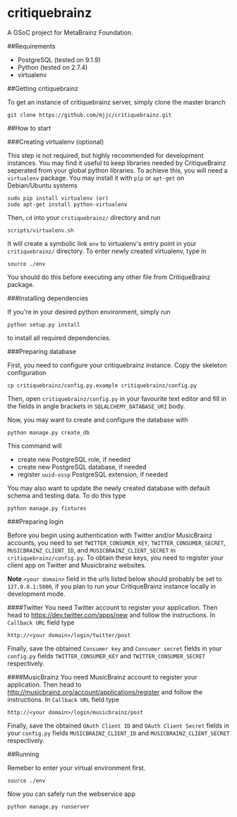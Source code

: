 critiquebrainz
==============

A GSoC project for MetaBrainz Foundation. 

##Requirements

* PostgreSQL (tested on 9.1.9)
* Python (tested on 2.7.4)
* virtualenv

##Getting critiquebrainz

To get an instance of critiquebrainz server, simply clone the master branch

    git clone https://github.com/mjjc/critiquebrainz.git

##How to start

###Creating virtualenv (optional)

This step is not required, but highly recommended for development instances.
You may find it useful to keep libraries needed by CritiqueBrainz seperated
from your global python libraries. To achieve this, you will need a
`virtualenv` package. You may install it with `pip` or `apt-get` on Debian/Ubuntu
systems

    sudo pip install virtualenv (or)
    sudo apt-get install python-virtualenv

Then, `cd` into your `critiquebrainz/` directory and run

    scripts/virtualenv.sh

It will create a symbolic link `env` to virtualenv's entry point in your
`critiquebrainz/` directory. To enter newly created virtualenv, type in

    source ./env

You should do this before executing any other file from CritiqueBrainz package. 

###Installing dependencies

If you're in your desired python environment, simply run

    python setup.py install

to install all required dependencies.

###Preparing database

First, you need to configure your critiquebrainz instance. Copy the skeleton
configuration

    cp critiquebrainz/config.py.example critiquebrainz/config.py

Then, open `critiquebrainz/config.py` in your favourite text editor and fill in
the fields in angle brackets in `SQLALCHEMY_DATABASE_URI` body.

Now, you may want to create and configure the database with

    python manage.py create_db

This command will
* create new PostgreSQL role, if needed
* create new PostgreSQL database, if needed
* register `uuid-ossp` PostgreSQL extension, if needed

You may also want to update the newly created database with default schema
and testing data. To do this type

    python manage.py fixtures

###Preparing login 

Before you begin using authentication with Twitter and/or MusicBrainz accounts, 
you need to set `TWITTER_CONSUMER_KEY`, `TWITTER_CONSUMER_SECRET`, 
`MUSICBRAINZ_CLIENT_ID`, and `MUSICBRAINZ_CLIENT_SECRET` in 
`critiquebrainz/config.py`. To obtain these keys, you need to register your
client app on Twitter and Musicbrainz websites.

**Note** `<your domain>` field in the urls listed below should probably be set
to `127.0.0.1:5000`, if you plan to run your CritiqueBrainz instance locally 
in development mode.

####Twitter
You need Twitter account to register your application. Then head to
https://dev.twitter.com/apps/new and follow the instructions. In `Callback URL`
field type

    http://<your domain>/login/twitter/post

Finally, save the obtained `Consumer key` and `Consumer secret` fields in your
`config.py` fields `TWITTER_CONSUMER_KEY` and `TWITTER_CONSUMER_SECRET` 
respectively.

####MusicBrainz
You need MusicBrainz account to register your application. Then head to
http://musicbrainz.org/account/applications/register and follow the instructions.
In `Callback URL` field type

    http://<your domain>/login/musicbrainz/post

Finally, save the obtained `OAuth Client ID` and `OAuth Client Secret` fields 
in your `config.py` fields `MUSICBRAINZ_CLIENT_ID` and `MUSICBRAINZ_CLIENT_SECRET` 
respectively.

##Running

Remeber to enter your virtual environment first.

    source ./env

Now you can safely run the webservice app

    python manage.py runserver

